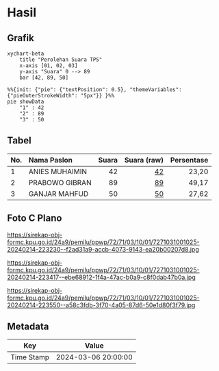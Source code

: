 # Hasil

## Grafik

```mermaid
xychart-beta
    title "Perolehan Suara TPS"
    x-axis [01, 02, 03]
    y-axis "Suara" 0 --> 89
    bar [42, 89, 50]
```

```mermaid
%%{init: {"pie": {"textPosition": 0.5}, "themeVariables": {"pieOuterStrokeWidth": "5px"}} }%%
pie showData
    "1" : 42
    "2" : 89
    "3" : 50
```

## Tabel

| No. | Nama Paslon    | Suara | Suara (raw) | Persentase |
|:--- |:-------------- | -----:| -----------:| ----------:|
| 1   | ANIES MUHAIMIN | 42    | [42][p-1]   | 23,20      |
| 2   | PRABOWO GIBRAN | 89    | [89][p-2]   | 49,17      |
| 3   | GANJAR MAHFUD  | 50    | [50][p-3]   | 27,62      |


[p-1]: https://github.com/gigit-pemilu/pemilu-2024-72-sulawesi-tengah/blob/main/pilpres/hitung-suara/sub/72-sulawesi-tengah/sub/71-kota-palu/sub/03-palu-selatan/sub/1001-tatura-utara/sub/025-tps/sub/paslon-1.txt
[p-2]: https://github.com/gigit-pemilu/pemilu-2024-72-sulawesi-tengah/blob/main/pilpres/hitung-suara/sub/72-sulawesi-tengah/sub/71-kota-palu/sub/03-palu-selatan/sub/1001-tatura-utara/sub/025-tps/sub/paslon-2.txt
[p-3]: https://github.com/gigit-pemilu/pemilu-2024-72-sulawesi-tengah/blob/main/pilpres/hitung-suara/sub/72-sulawesi-tengah/sub/71-kota-palu/sub/03-palu-selatan/sub/1001-tatura-utara/sub/025-tps/sub/paslon-3.txt

## Foto C Plano

https://sirekap-obj-formc.kpu.go.id/24a9/pemilu/ppwp/72/71/03/10/01/7271031001025-20240214-223230--f2ad31a9-accb-4073-9143-ea20b00207d8.jpg

https://sirekap-obj-formc.kpu.go.id/24a9/pemilu/ppwp/72/71/03/10/01/7271031001025-20240214-223417--ebe68912-1f4a-47ac-b0a9-c8f0dab47b0a.jpg

https://sirekap-obj-formc.kpu.go.id/24a9/pemilu/ppwp/72/71/03/10/01/7271031001025-20240214-223550--a58c3fdb-3f70-4a05-87d6-50e1d80f3f79.jpg


## Metadata

| Key        | Value               |
| ---------- | ------------------- |
| Time Stamp | 2024-03-06 20:00:00 |



